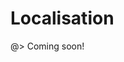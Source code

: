 <!--
title: Localisation
location: ./custom-components/localisation
type: page
-->



# Localisation

@> Coming soon!
